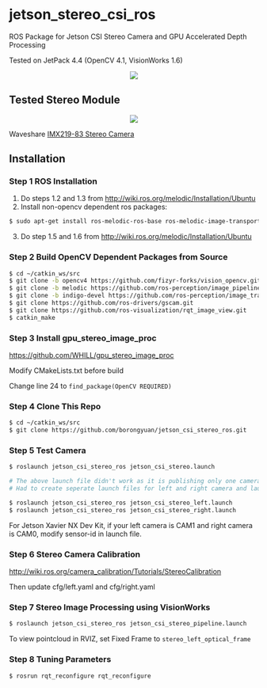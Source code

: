 # jetson_stereo_csi_ros
ROS Package for Jetson CSI Stereo Camera and GPU Accelerated Depth Processing

Tested on JetPack 4.4 (OpenCV 4.1, VisionWorks 1.6)

<p align="center">
  <img src="data/Screenshot.png" />
</p>

## Tested Stereo Module

<p align="center">
  <img src="data/540px-IMX219-83-Stereo-Camera-1.jpg" />
</p>

Waveshare [IMX219-83 Stereo Camera](http://www.waveshare.net/wiki/IMX219-83_Stereo_Camera)
## Installation
### Step 1 ROS Installation
1. Do steps 1.2 and 1.3 from http://wiki.ros.org/melodic/Installation/Ubuntu
2. Install non-opencv dependent ros packages:
```bash
$ sudo apt-get install ros-melodic-ros-base ros-melodic-image-transport ros-melodic-image-common ros-melodic-tf ros-melodic-tf-conversions ros-melodic-eigen-conversions ros-melodic-laser-geometry ros-melodic-pcl-conversions ros-melodic-pcl-ros ros-melodic-move-base-msgs ros-melodic-rviz ros-melodic-octomap-ros ros-melodic-move-base ros-melodic-slam-toolbox ros-melodic-rqt ros-melodic-rqt-reconfigure libgtk2.0-dev libhdf5-openmpi-dev libsuitesparse-dev
```
3. Do step 1.5 and 1.6 from http://wiki.ros.org/melodic/Installation/Ubuntu
### Step 2 Build OpenCV Dependent Packages from Source
```bash
$ cd ~/catkin_ws/src
$ git clone -b opencv4 https://github.com/fizyr-forks/vision_opencv.git
$ git clone -b melodic https://github.com/ros-perception/image_pipeline.git
$ git clone -b indigo-devel https://github.com/ros-perception/image_transport_plugins.git
$ git clone https://github.com/ros-drivers/gscam.git
$ git clone https://github.com/ros-visualization/rqt_image_view.git
$ catkin_make
```
### Step 3 Install gpu_stereo_image_proc
https://github.com/WHILL/gpu_stereo_image_proc

Modify CMakeLists.txt before build

Change line 24 to `find_package(OpenCV REQUIRED)`
### Step 4 Clone This Repo
```bash
$ cd ~/catkin_ws/src
$ git clone https://github.com/borongyuan/jetson_csi_stereo_ros.git
```
### Step 5 Test Camera
```bash
$ roslaunch jetson_csi_stereo_ros jetson_csi_stereo.launch

# The above launch file didn't work as it is publishing only one camera at a time.
# Had to create seperate launch files for left and right camera and launched them seperately. It works.

$ roslaunch jetson_csi_stereo_ros jetson_csi_stereo_left.launch
$ roslaunch jetson_csi_stereo_ros jetson_csi_stereo_right.launch


```
For Jetson Xavier NX Dev Kit, if your left camera is CAM1 and right camera is CAM0, modify sensor-id in launch file.
### Step 6 Stereo Camera Calibration
http://wiki.ros.org/camera_calibration/Tutorials/StereoCalibration

Then update cfg/left.yaml and cfg/right.yaml
### Step 7 Stereo Image Processing using VisionWorks
```bash
$ roslaunch jetson_csi_stereo_ros jetson_csi_stereo_pipeline.launch
```
To view pointcloud in RVIZ, set Fixed Frame to `stereo_left_optical_frame`
### Step 8 Tuning Parameters
```bash
$ rosrun rqt_reconfigure rqt_reconfigure
```
